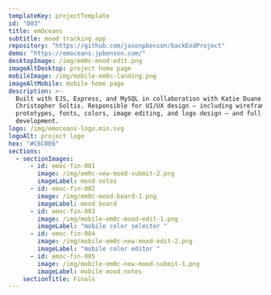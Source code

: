 ```yaml
---
templateKey: projectTemplate
id: "003"
title: emOceans
subtitle: mood tracking app
repository: "https://github.com/jasonpbenson/backEndProject"
demo: "https://emoceans.jpbenson.com/"
desktopImage: /img/em0c-mood-edit.png
imageAltDesktop: project home page
mobileImage: /img/mobile-em0c-landing.png
imageAltMobile: mobile home page
description: >-
  Built with EJS, Express, and MySQL in collaboration with Katie Duane and
  Christopher Soltis. Responsible for UI/UX design – including wireframes,
  prototypes, fonts, colors, image editing, and logo design – and full-stack
  development.
logo: /img/emoceans-logo.min.svg
logoAlt: project logo
hex: "#C6C0E6"
sections:
  - sectionImages:
      - id: emoc-fin-001
        image: /img/em0c-new-mood-submit-2.png
        imageLabel: mood notes
      - id: emoc-fin-002
        image: /img/em0c-mood-board-1.png
        imageLabel: mood board
      - id: emoc-fin-003
        image: /img/mobile-em0c-mood-edit-1.png
        imageLabel: "mobile color selector "
      - id: emoc-fin-004
        image: /img/mobile-em0c-new-mood-edit-2.png
        imageLabel: "mobile color editor "
      - id: emoc-fin-005
        image: /img/mobile-em0c-new-mood-submit-1.png
        imageLabel: mobile mood notes
    sectionTitle: Finals
---
```


